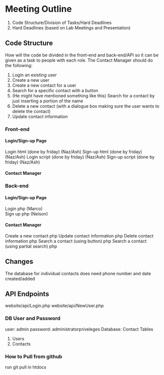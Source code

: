 # Meeting Outline
1. Code Structure/Division of Tasks/Hard Deadlines
2. Hard Deadlines (based on Lab Meetings and Presentation)
## Code Structure
How will the code be divided in the front-end and back-end/API so it can be given as a task to people with each role.
The Contact Manager should do the following:
1. Login an existing user
2. Create a new user
3. Create a new contact for a user
4. Search for a specific contact with a button 
5. (He might have mentioned something like this) Search for a contact by just inserting a portion of the name
6. Delete a new contact (with a dialogue box making sure the user wants to delete the contact)
7. Update contact information
### Front-end
#### Login/Sign-up Page
Login html     (done by friday) (Naz/Ash)
Sign-up html  (done by friday) (Naz/Ash)
Login script    (done by friday) (Naz/Ash)
Sign-up script (done by friday) (Naz/Ash)
#### Contact Manager
### Back-end
#### Login/Sign-up Page
Login php     (Marco)  
Sign up php  (Nelson)
#### Contact Manager
Create a new contact php
Update contact information php
Delete contact information php
Search a contact (using button) php
Search a contact (using partial search) php

## Changes 
The database for individual contacts does need phone number and date created/added

## API Endpoints
website/api/Login.php
website/api/NewUser.php

### DB User and Password
user: admin
password: administratorpriveleges
Database: Contact
Tables
1. Users
2. Contacts

### How to Pull from github
run git pull in htdocs


